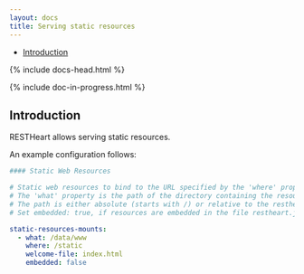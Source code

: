 ```yaml
---
layout: docs
title: Serving static resources
---
```


<div markdown="1" class="d-none d-xl-block col-xl-2 order-last bd-toc">

* [Introduction](#introduction)

</div>
<div markdown="1" class="col-12 col-md-9 col-xl-8 py-md-3 bd-content">

{% include docs-head.html %} 

{% include doc-in-progress.html %}

## Introduction

RESTHeart allows serving static resources. 

An example configuration follows:

```yml
#### Static Web Resources

# Static web resources to bind to the URL specified by the 'where' property.
# The 'what' property is the path of the directory containing the resources.
# The path is either absolute (starts with /) or relative to the restheart.jar file
# Set embedded: true, if resources are embedded in the file restheart.jar

static-resources-mounts:
  - what: /data/www
    where: /static
    welcome-file: index.html
    embedded: false
```